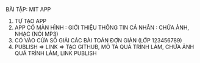 BÀI TẬP: MIT APP
1. TỰ TẠO APP
2. APP CÓ MÀN HÌNH : GIỚI THIỆU THÔNG TIN CÁ NHÂN : CHỨA ẢNH, NHẠC (NÓI MP3)
3. CÓ VÀO CỬA SỔ GIẢI CÁC BÀI TOÁN ĐƠN GIẢN (LỚP 123456789)
4. PUBLISH => LINK => TẠO GITHUB, MÔ TẢ QUÁ TRÌNH LÀM, CHỨA ẢNH QUÁ TRÌNH LÀM, LINK PUBLISH
